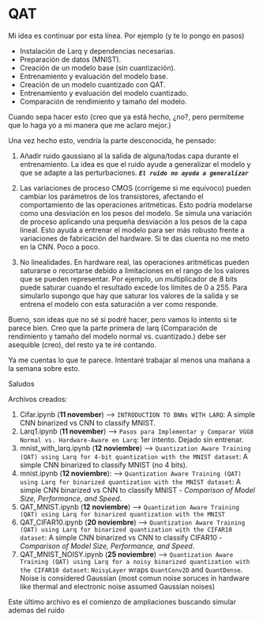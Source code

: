 # QAT

Mi idea es continuar por esta línea. Por ejemplo (y te lo pongo en pasos)


- Instalación de Larq y dependencias necesarias.
- Preparación de datos (MNIST).
- Creación de un modelo base (sin cuantización).
- Entrenamiento y evaluación del modelo base.
- Creación de un modelo cuantizado con QAT.
- Entrenamiento y evaluación del modelo cuantizado.
- Comparación de rendimiento y tamaño del modelo.



Cuando sepa hacer esto (creo que ya está hecho, ¿no?, pero permíteme que lo haga yo a mi manera que me aclaro mejor.)


Una vez hecho esto, vendría la parte desconocida, he pensado:


1. Añadir ruido gaussiano al la salida de alguna/todas capa durante el entrenamiento. La idea es que el ruido ayude a generalizar el modelo y que se adapte a las perturbaciones. ***`El ruido no ayuda a generalizar`***


2. Las variaciones de proceso CMOS (corrígeme si me equivoco) pueden cambiar los parámetros de los transistores, afectando el comportamiento de las operaciones aritméticas. Esto podría modelarse como una desviación en los pesos del modelo. Se simula una variación de proceso aplicando una pequeña desviación a los pesos de la capa lineal. Esto ayuda a entrenar el modelo para ser más robusto frente a variaciones de fabricación del hardware. Si te das ciuenta no me meto en la CNN. Poco a poco.


3. No linealidades. En hardware real, las operaciones aritméticas pueden saturarse o recortarse debido a limitaciones en el rango de los valores que se pueden representar. Por ejemplo, un multiplicador de 8 bits puede saturar cuando el resultado excede los límites de 0 a 255. Para simularlo supongo que hay que saturar los valores de la salida y se entrena el modelo con esta saturación a ver como responde.



Bueno, son ideas que no sé si podré hacer, pero vamos lo intento si te parece bien. Creo que la parte primera de larq (Comparación de rendimiento y tamaño del modelo normal vs. cuantizado.) debe ser asequible (creo), del resto ya te iré contando.



Ya me cuentas lo que te parece. Intentaré trabajar al menos una mañana a la semana sobre esto.


Saludos


Archivos creados:

1. Cifar.ipynb (**11 november**) --> `INTRODUCTION TO BNNs WITH LARQ`: A simple CNN binarized vs CNN to classify MNIST.
2. Larq1.ipynb (**11 november**) --> `Pasos para Implementar y Comparar VGG8 Normal vs. Hardware-Aware en Larq`: 1er intento. Dejado sin entrenar.
3. mnist_with_larq.ipynb (**12 noviembre**) -->  `Quantization Aware Training (QAT) using Larq for 4-bit quantization with the MNIST dataset`: A simple CNN binarized to classify MNIST (no 4 bits).
4. mnist.ipynb (**12 noviembre**): --> `Quantization Aware Training (QAT) using Larq for binarized quantization with the MNIST dataset`: A simple CNN binarized vs CNN to classify MNIST - *Comparison of Model Size, Performance, and Speed*.
5. QAT_MNIST.ipynb (**12 noviembre**) --> `Quantization Aware Training (QAT) using Larq for binarized quantization with the MNIST`
6. QAT_CIFAR10.ipynb (**20 noviembre**) --> `Quantization Aware Training (QAT) using Larq for binarized quantization with the CIFAR10 dataset`: A simple CNN binarized vs CNN to classify CIFAR10 - *Comparison of Model Size, Performance, and Speed*.
7. QAT_MNIST_NOISY.ipynb (**25 noviembre**) --> `Quantization Aware Training (QAT) using Larq for a noisy binarized quantization with the CIFAR10 dataset`: `NoisyLayer` wraps `QuantConv2D` and `QuantDense`. Noise is considered Gaussian (most comun noise soruces in hardware like thermal and electronic noise assumed Gaussian noises)

Este último archivo es el comienzo de ampliaciones buscando simular ademas del ruido 